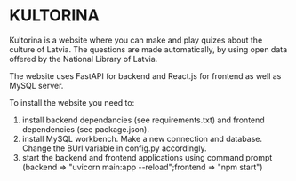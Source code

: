 # KULTORINA

Kultorina is a website where you can make and play quizes about the culture of Latvia. The questions are made automatically, by using open data offered by the National Library of Latvia. 

The website uses FastAPI for backend and React.js for frontend as well as MySQL server.

To install the website you need to:
1. install backend dependancies (see requirements.txt) and frontend dependencies (see package.json).
2. install MySQL workbench. Make a new connection and database. Change the BUrl variable in config.py accordingly.
3. start the backend and frontend applications using command prompt (backend => "uvicorn main:app --reload";frontend => "npm start")



